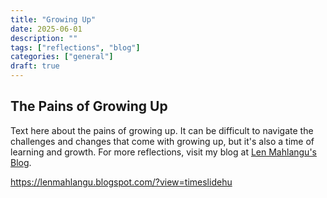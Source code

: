 ```yaml
---
title: "Growing Up"
date: 2025-06-01
description: ""
tags: ["reflections", "blog"]
categories: ["general"]
draft: true
---
```

## The Pains of Growing Up

Text here about the pains of growing up. It can be difficult to navigate the challenges and changes that come with growing up, but it's also a time of learning and growth.
For more reflections, visit my blog at [Len Mahlangu's Blog](https://lenmahlangu.blogspot.com/?view=timeslide).



https://lenmahlangu.blogspot.com/?view=timeslidehu